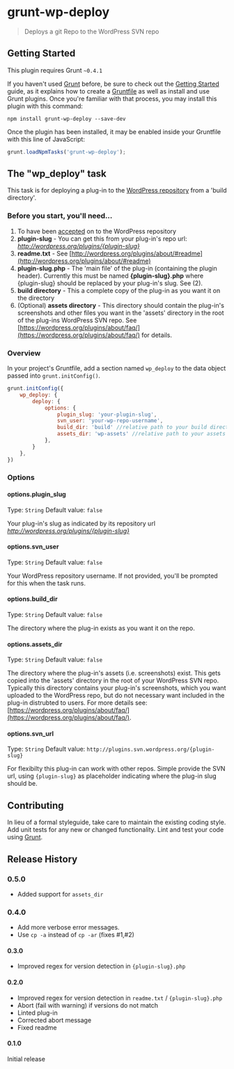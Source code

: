 # grunt-wp-deploy

> Deploys a git Repo to the WordPress SVN repo

## Getting Started
This plugin requires Grunt `~0.4.1`

If you haven't used [Grunt](http://gruntjs.com/) before, be sure to check out the [Getting Started](http://gruntjs.com/getting-started) guide, as it explains how to create a [Gruntfile](http://gruntjs.com/sample-gruntfile) as well as install and use Grunt plugins. Once you're familiar with that process, you may install this plugin with this command:

```shell
npm install grunt-wp-deploy --save-dev
```

Once the plugin has been installed, it may be enabled inside your Gruntfile with this line of JavaScript:

```js
grunt.loadNpmTasks('grunt-wp-deploy');
```

## The "wp_deploy" task

This task is for deploying a plug-in to the [WordPress repository](http://wordpress.org/plugins/) from a 'build directory'. 

### Before you start, you'll need...
 1. To have been [accepted](http://wordpress.org/plugins/about/) on to the WordPress repository
 2. **plugin-slug** - You can get this from your plug-in's repo url: *http://wordpress.org/plugins/{plugin-slug}*
 3. **readme.txt** - See [http://wordpress.org/plugins/about/#readme](http://wordpress.org/plugins/about/#readme) 
 4. **plugin-slug.php** - The 'main file' of the plug-in (containing the plugin header). Currently this must be named **{plugin-slug}.php** where {plugin-slug} should be replaced by your plug-in's slug. See (2).
 5. **build directory** - This a complete copy of the plug-in as you want it on the directory
 6. (Optional) **assets directory** - This directory should contain the plug-in's screenshots and other files you want in the 'assets' directory in the root of the plug-ins WordPress SVN repo. See [https://wordpress.org/plugins/about/faq/](https://wordpress.org/plugins/about/faq/) for details.

### Overview
In your project's Gruntfile, add a section named `wp_deploy` to the data object passed into `grunt.initConfig()`.

```js
grunt.initConfig({
	wp_deploy: {
		deploy: { 
			options: {
				plugin_slug: 'your-plugin-slug',
				svn_user: 'your-wp-repo-username',	
				build_dir: 'build' //relative path to your build directory
				assets_dir: 'wp-assets' //relative path to your assets directory (optional).
			},
		}
	},
})
```

### Options

#### options.plugin_slug
Type: `String`
Default value: `false`

Your plug-in's slug as indicated by its repository url *http://wordpress.org/plugins/{plugin-slug}*

#### options.svn_user
Type: `String`
Default value: `false`

Your WordPress repository username. If not provided, you'll be prompted for this when the task runs.

#### options.build_dir
Type: `String`
Default value: `false`

The directory where the plug-in exists as you want it on the repo.

#### options.assets_dir
Type: `String`
Default value: `false`

The directory where the plug-in's assets (i.e. screenshots) exist. This gets copied into the 'assets' directory in the root of your WordPress SVN repo. Typically
this directory contains your plug-in's screenshots, which you want uploaded to the WordPress repo, but do not necessary want included in the plug-in distrubted 
to users. For more details see: [https://wordpress.org/plugins/about/faq/](https://wordpress.org/plugins/about/faq/).

#### options.svn_url
Type: `String`
Default value: `http://plugins.svn.wordpress.org/{plugin-slug}`

For flexibilty this plug-in can work with other repos. Simple provide the SVN url, using `{plugin-slug}` as placeholder indicating where the plug-in slug should be.

## Contributing
In lieu of a formal styleguide, take care to maintain the existing coding style. Add unit tests for any new or changed functionality. Lint and test your code using [Grunt](http://gruntjs.com/).

## Release History

### 0.5.0
 - Added support for `assets_dir`

### 0.4.0
 - Add more verbose error messages.
 - Use `cp -a` instead of `cp -ar` (fixes #1,#2)

#### 0.3.0
 - Improved regex for version detection in `{plugin-slug}.php`

#### 0.2.0
 - Improved regex for version detection in `readme.txt` / `{plugin-slug}.php`
 - Abort (fail with warning) if versions do not match
 - Linted plug-in
 - Corrected abort message
 - Fixed readme

#### 0.1.0
Initial release


